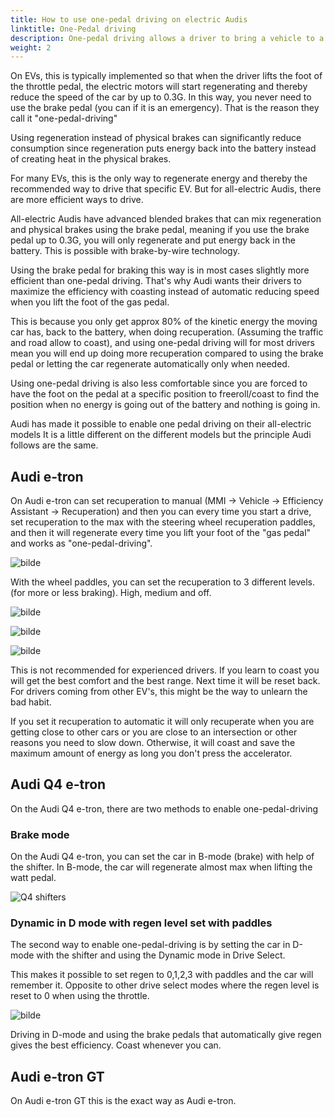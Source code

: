 ```yaml
---
title: How to use one-pedal driving on electric Audis
linktitle: One-Pedal driving
description: One-pedal driving allows a driver to bring a vehicle to a full stop without using the brake pedal. This is also possible on all-electric Audis. 
weight: 2
---
```


On EVs, this is typically implemented so that when the driver lifts the foot of the throttle pedal, the electric motors will start regenerating and thereby reduce the speed of the car by up to 0.3G. In this way, you never need to use the brake pedal (you can if it is an emergency). That is the reason they call it "one-pedal-driving"

Using regeneration instead of physical brakes can significantly reduce consumption since regeneration puts energy back into the battery instead of creating heat in the physical brakes.

For many EVs, this is the only way to regenerate energy and thereby the recommended way to drive that specific EV. But for all-electric Audis, there are more efficient ways to drive.

All-electric Audis have advanced blended brakes that can mix regeneration and physical brakes using the brake pedal, meaning if you use the brake pedal up to 0.3G, you will only regenerate and put energy back in the battery. This is possible with brake-by-wire technology.

Using the brake pedal for braking this way is in most cases slightly more efficient than one-pedal driving. That's why Audi wants their drivers to maximize the efficiency with coasting instead of automatic reducing speed when you lift the foot of the gas pedal.

This is because you only get approx 80% of the kinetic energy the moving car has, back to the battery, when doing recuperation. (Assuming the traffic and road allow to coast), and using one-pedal driving will for most drivers mean you will end up doing more recuperation compared to using the brake pedal or letting the car regenerate automatically only when needed.

Using one-pedal driving is also less comfortable since you are forced to have the foot on the pedal at a specific position to freeroll/coast to find the position when no energy is going out of the battery and nothing is going in.

Audi has made it possible to enable one pedal driving on their all-electric models It is a little different on the different models but the principle Audi follows are the same.

## Audi e-tron

On Audi e-tron can set recuperation to manual (MMI -> Vehicle -> Efficiency Assistant -> Recuperation)  and then you can every time you start a drive, set recuperation to the max with the steering wheel recuperation paddles, and then it will regenerate every time you lift your foot of the "gas pedal" and works as "one-pedal-driving".

![bilde](https://media.electrichasgoneaudi.net/multimedia/guides/onepedaldriving/recuperationmode.png "Recuperation mode")

With the wheel paddles, you can set the recuperation to 3 different levels. (for more or less braking). High, medium and off.

![bilde](https://media.electrichasgoneaudi.net/multimedia/guides/onepedaldriving/paddleleft.png "Left paddle to increase regen.")

![bilde](https://media.electrichasgoneaudi.net/multimedia/guides/onepedaldriving/paddleright.png "Right paddle to reduce regen.")

![bilde](https://media.electrichasgoneaudi.net/multimedia/guides/onepedaldriving/regenlevel.png "This shows how the regen is on 50% on max.")

This is not recommended for experienced drivers. If you learn to coast you will get the best comfort and the best range.
Next time it will be reset back. For drivers coming from other EV's, this might be the way to unlearn the bad habit.

If you set it recuperation to automatic it will only recuperate when you are getting close to other cars or you are close to an intersection or other reasons you need to slow down.  Otherwise, it will coast and save the maximum amount of energy as long you don't press the accelerator.

## Audi Q4 e-tron

On the Audi Q4 e-tron, there are two methods to enable one-pedal-driving

### Brake mode

On the Audi Q4 e-tron, you can set the car in B-mode (brake) with help of the shifter. In B-mode, the car will regenerate almost max when lifting the watt pedal.

![Q4 shifters](https://media.electrichasgoneaudi.net/multimedia/guides/onepedaldriving/q4shifter.jpg "Gear shifter Audi Q4 with D/B mode")

### Dynamic in D mode with regen level set with paddles

The second way to enable one-pedal-driving is by setting the car in D-mode with the shifter and using the Dynamic mode in Drive Select.

This makes it possible to set regen to 0,1,2,3 with paddles and the car will remember it. Opposite to other drive select modes where the regen level is reset to 0 when using the throttle.

![bilde](https://media.electrichasgoneaudi.net/multimedia/guides/onepedaldriving/regenlevelq4.jpg "The green bars to the right of the D shows the regen level set in dynamic mode in drive select")

Driving in D-mode and using the brake pedals that automatically give regen gives the best efficiency. Coast whenever you can.

## Audi e-tron GT

On Audi e-tron GT this is the exact way as Audi e-tron.
